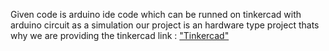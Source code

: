 Given code is arduino ide code which can be runned on tinkercad with arduino circuit as a simulation our project is an hardware type project thats why we are providing the tinkercad link : ["Tinkercad"](https://www.tinkercad.com/things/aG1tjC1628x-frantic-bruticus-tumelo?sharecode=IG0D5CWrkS-gR5wpi1yPGDJ7F5Jy6MPL8NNF_S_6Eqg)
